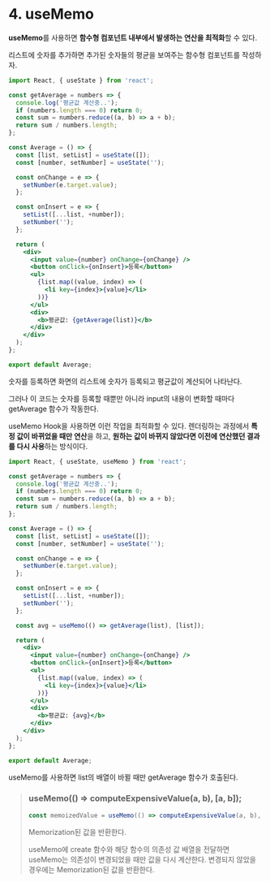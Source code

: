 # 4. useMemo

**useMemo**를 사용하면 **함수형 컴포넌트 내부에서 발생하는 연산을 최적화**할 수 있다.

리스트에 숫자를 추가하면 추가된 숫자들의 평균을 보여주는 함수형 컴포넌트를 작성하자.

```jsx
import React, { useState } from 'react';

const getAverage = numbers => {
  console.log('평균값 계산중..');
  if (numbers.length === 0) return 0;
  const sum = numbers.reduce((a, b) => a + b);
  return sum / numbers.length;
};

const Average = () => {
  const [list, setList] = useState([]);
  const [number, setNumber] = useState('');

  const onChange = e => {
    setNumber(e.target.value);
  };

  const onInsert = e => {
    setList([...list, +number]);
    setNumber('');
  };

  return (
    <div>
      <input value={number} onChange={onChange} />
      <button onClick={onInsert}>등록</button>
      <ul>
        {list.map((value, index) => (
          <li key={index}>{value}</li>
        ))}
      </ul>
      <div>
        <b>평균값: {getAverage(list)}</b>
      </div>
    </div>
  );
};

export default Average;
```

숫자를 등록하면 화면의 리스트에 숫자가 등록되고 평균값이 계산되어 나타난다.

그러나 이 코드는 숫자를 등록할 때뿐만 아니라 input의 내용이 변화할 때마다 getAverage 함수가 작동한다.

useMemo Hook을 사용하면 이런 작업을 최적화할 수 있다. 렌더링하는 과정에서 **특정 값이 바뀌었을 때만 연산**을 하고, **원하는 값이 바뀌지 않았다면 이전에 연산했던 결과를 다시 사용**하는 방식이다.

```jsx
import React, { useState, useMemo } from 'react';

const getAverage = numbers => {
  console.log('평균값 계산중..');
  if (numbers.length === 0) return 0;
  const sum = numbers.reduce((a, b) => a + b);
  return sum / numbers.length;
};

const Average = () => {
  const [list, setList] = useState([]);
  const [number, setNumber] = useState('');

  const onChange = e => {
    setNumber(e.target.value);
  };

  const onInsert = e => {
    setList([...list, +number]);
    setNumber('');
  };

  const avg = useMemo(() => getAverage(list), [list]);

  return (
    <div>
      <input value={number} onChange={onChange} />
      <button onClick={onInsert}>등록</button>
      <ul>
        {list.map((value, index) => (
          <li key={index}>{value}</li>
        ))}
      </ul>
      <div>
        <b>평균값: {avg}</b>
      </div>
    </div>
  );
};

export default Average;
```

useMemo를 사용하면 list의 배열이 바뀔 때만 getAverage 함수가 호출된다.

> ###  useMemo(() => computeExpensiveValue(a, b), [a, b]);
>
> ```javascript
> const memoizedValue = useMemo(() => computeExpensiveValue(a, b), [a, b]);
> ```
>
> Memorization된 값을 반환한다.
>
> useMemo에 create 함수와 해당 함수의 의존성 값 배열을 전달하면 useMemo는 의존성이 변경되었을 때만 값을 다시 계산한다. 변경되지 않았을 경우에는 Memorization된 값을 반환한다.